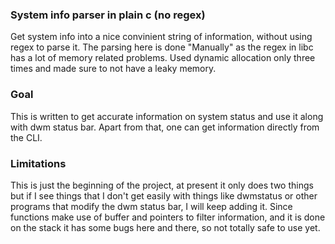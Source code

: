 ### System info parser in plain c (no regex)

Get system info into a nice convinient string of information, without using regex to parse it. The parsing here is done "Manually" as the regex in libc has a lot of memory related problems. Used dynamic allocation only three times and made sure to not have a leaky memory.

### Goal 

This is written to get accurate information on system status and use it along with dwm status bar. Apart from that, one can get information directly from the CLI. 

### Limitations

This is just the beginning of the project, at present it only does two things but if I see things that I don't get easily with things like dwmstatus or other programs that modify the dwm status bar, I will keep adding it. Since functions make use of buffer and pointers to filter information, and it is done on the stack it has some bugs here and there, so not totally safe to use yet. 
